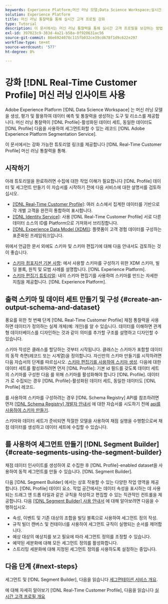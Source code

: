 ```yaml
---
keywords: Experience Platform;머신 러닝 모델;Data Science Workspace;실시간 고객 프로필;인기 주제;머신 러닝 통찰력
solution: Experience Platform
title: 머신 러닝 통찰력을 통해 실시간 고객 프로필 강화
type: Tutorial
description: 이 문서에서는 머신 러닝 통찰력을 통해 실시간 고객 프로필을 보강하는 방법에 대한 안내서를 제공합니다.
exl-id: 397023c9-383d-4a21-b58a-0f920631ac56
source-git-commit: 86e6924078c115fb032ce39cd678f1d9c622e297
workflow-type: tm+mt
source-wordcount: '577'
ht-degree: 0%

---
```


# 강화 [!DNL Real-Time Customer Profile] 머신 러닝 인사이트 사용

Adobe Experience Platform [!DNL Data Science Workspace] 는 머신 러닝 모델을 생성, 평가 및 활용하여 데이터 예측 및 통찰력을 생성하는 도구 및 리소스를 제공합니다. 머신 러닝 통찰력이 [!DNL Profile]-활성화된 데이터 세트, 동일한 데이터도 [!DNL Profile] 다음을 사용하여 세그먼트화할 수 있는 레코드 [!DNL Adobe Experience Platform Segmentation Service].

이 문서에서는 강화 가능한 튜토리얼 링크를 제공합니다 [!DNL Real-Time Customer Profile] 머신 러닝 통찰력을 통해.

## 시작하기

아래 튜토리얼을 완료하려면 수집에 대한 작업 이해가 필요합니다 [!DNL Profile] 데이터 및 세그먼트 만들기 이 자습서를 시작하기 전에 다음 서비스에 대한 설명서를 검토하십시오.

- [[!DNL Real-Time Customer Profile]](../../profile/home.md): 여러 소스에서 집계한 데이터를 기반으로 각 개별 고객을 완전히 통합하여 표시합니다.
- [[!DNL Identity Service]](../../identity-service/home.md): 사용 [!DNL Real-Time Customer Profile] 서로 다른 데이터 소스의 ID를 Platform으로 가져와서 브리징합니다.
- [[!DNL Experience Data Model (XDM)]](../../xdm/home.md): 플랫폼이 고객 경험 데이터를 구성하는 표준화된 프레임워크입니다.

위에서 언급한 문서 외에도 스키마 및 스키마 편집기에 대해 다음 안내서도 검토하는 것이 좋습니다.

- [스키마 컴포지션 기본 사항](../../xdm/schema/composition.md): 에서 사용할 스키마를 구성하기 위한 XDM 스키마, 빌딩 블록, 원칙 및 모범 사례를 설명합니다. [!DNL Experience Platform].
- [스키마 편집기 튜토리얼](../../xdm/tutorials/create-schema-ui.md): 내의 스키마 편집기를 사용하여 스키마를 만드는 자세한 지침을 제공합니다. [!DNL Experience Platform].

## 출력 스키마 및 데이터 세트 만들기 및 구성 {#create-an-output-schema-and-dataset}

풍요를 위한 첫 번째 단계 [!DNL Real-Time Customer Profile] 채점 통찰력을 사용하면 데이터가 정의하는 실제 개체(예: 개인)를 알 수 있습니다. 데이터를 이해하면 관계형 데이터베이스를 디자인하는 것과 같이 의미를 추가할 구조를 설명하고 디자인할 수 있습니다.

스키마 작성은 클래스를 할당하는 것부터 시작됩니다. 클래스는 스키마가 포함할 데이터의 동작 측면(레코드 또는 시계열)을 정의합니다. 자신만의 스키마 만들기를 시작하려면 다음 자습서의 단계를 따르십시오. [스키마 편집기를 사용하여 스키마 생성](../../xdm/tutorials/create-schema-ui.md). 다음에 대한 데이터 세트를 활성화하려면 먼저 [!DNL Profile]: 기본 id 필드를 갖도록 데이터 세트의 스키마를 구성한 다음 를 위해 스키마를 활성화해야 합니다 [!DNL Profile]. 데이터가 로 수집되는 경우 [!DNL Profile]-활성화된 데이터 세트, 동일한 데이터도 [!DNL Profile] 레코드.

를 사용하여 스키마를 구성하려는 경우 [!DNL Schema Registry] API를 참조하려면 먼저 [[!DNL Schema Registry] 개발자 안내서](../../xdm/api/getting-started.md) 에 대한 자습서를 시도하기 전에 [api를 사용하여 스키마 만들기](../../xdm/tutorials/create-schema-api.md).

스키마와 데이터 세트가 준비되면 적절한 모델을 사용하여 채점 실행을 수행함으로써 채점 데이터를 생성하고 데이터 세트에 수집할 수 있습니다.

## 를 사용하여 세그먼트 만들기 [!DNL Segment Builder] {#create-segments-using-the-segment-builder}

채점 데이터 인사이트를 생성하여 로 수집한 후 [!DNL Profile]-enabled dataset을 사용하여 동적 세그먼트를 만들 수 있습니다. [!DNL Segment Builder].

다음 [!DNL Segment Builder] 에서는 상호 작용할 수 있는 다양한 작업 영역을 제공합니다. [!DNL Profile] 데이터 요소. 작업 공간에서는 데이터 속성을 표시하는 데 사용되는 드래그 앤 드롭 타일과 같은 규칙을 작성하고 편집할 수 있는 직관적인 컨트롤을 제공합니다. 다음 [[!DNL Segment Builder] 사용 안내서](../../segmentation/ui/segment-builder.md) 에 대해 알아보려면 다음을 수행하십시오.

- 속성, 이벤트 및 기존 대상의 조합을 빌딩 블록으로 사용하여 세그먼트 정의 작성.
- 규칙 빌더 캔버스 및 컨테이너를 사용하여 세그먼트 규칙이 실행되는 순서를 제어합니다.
- 예상 대상의 예상치를 보고 필요에 따라 세그먼트 정의를 조정할 수 있습니다.
- 예약된 세분화에 대해 모든 세그먼트 정의를 활성화합니다.
- 스트리밍 세분화에 대해 지정된 세그먼트 정의를 사용하도록 설정하는 중입니다.

## 다음 단계 {#next-steps}

세그먼트 및 [!DNL Segment Builder], 다음을 읽습니다 [세그먼테이션 서비스 개요](../../segmentation/home.md).

에 대해 자세히 알아보기 [!DNL Real-Time Customer Profile], 다음을 읽습니다 [실시간 고객 프로필 개요](../../profile/home.md)
